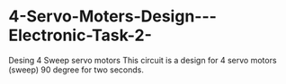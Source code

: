 # 4-Servo-Moters-Design---Electronic-Task-2-

Desing 4 Sweep servo motors
This circuit is a design for 4 servo motors (sweep) 90 degree for two seconds. 
